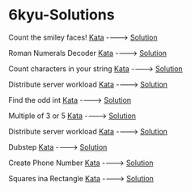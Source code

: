 # 6kyu-Solutions

Count the smiley faces!
[Kata](https://www.codewars.com/kata/583203e6eb35d7980400002a) ----> [Solution]()

Roman Numerals Decoder
[Kata](https://www.codewars.com/kata/51b6249c4612257ac0000005) ----> [Solution]()

Count characters in your string
[Kata](https://www.codewars.com/kata/52efefcbcdf57161d4000091) ----> [Solution]()

Distribute server workload
[Kata](https://www.codewars.com/kata/59f22b3cf0a83ff3e3003d8c) ----> [Solution]()

Find the odd int
[Kata](https://www.codewars.com/kata/54da5a58ea159efa38000836) ----> [Solution]()

Multiple of 3 or 5
[Kata](https://www.codewars.com/kata/514b92a657cdc65150000006) ----> [Solution]()

Distribute server workload
[Kata](https://www.codewars.com/kata/55c45be3b2079eccff00010f) ----> [Solution]()

Dubstep
[Kata](https://www.codewars.com/kata/551dc350bf4e526099000ae5) ----> [Solution]()

Create Phone Number
[Kata](https://www.codewars.com/kata/525f50e3b73515a6db000b83) ----> [Solution]()

Squares ina Rectangle
[Kata](https://www.codewars.com/kata/5a62da60d39ec5d947000093) ----> [Solution]()
